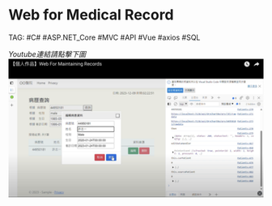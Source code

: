 # Web for Medical Record
TAG: #C# #ASP.NET_Core #MVC #API #Vue #axios #SQL

*Youtube連結請點擊下圖*
[![IMAGE ALT TEXT](https://github.com/Riley-Shu/Web-Medical_Record/blob/master/cover.png)](https://www.youtube.com/watch?v=p5MXrJJ-72w)

